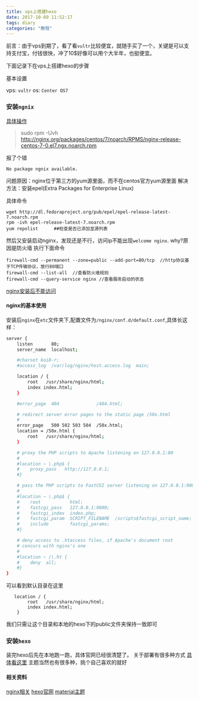 ```yaml
---
title: vps上搭建hexo
date: 2017-10-09 11:52:17
tags: diary
categories: "教程"
---
```


前言：由于vps到期了，看了看`vultr`比较便宜，就随手买了一个，关键是可以支持支付宝，付钱很快，冲了10$好像可以用个大半年，也挺便宜。

下面记录下在vps上搭建hexo的步骤

基本设置

vps: `vultr`
os: `Center OS7`

### 安装`ngnix`
[具体操作](http://blog.csdn.net/u012486840/article/details/52610320)
>sudo rpm -Uvh http://nginx.org/packages/centos/7/noarch/RPMS/nginx-release-centos-7-0.el7.ngx.noarch.rpm

报了个错

`No package ngnix available.`

问题原因：nginx位于第三方的yum源里面，而不在centos官方yum源里面
解决方法：安装epel(Extra Packages for Enterprise Linux)

具体命令

    wget http://dl.fedoraproject.org/pub/epel/epel-release-latest-7.noarch.rpm
    rpm -ivh epel-release-latest-7.noarch.rpm
    yum repolist      ##检查是否已添加至源列表

然后又安装启动nginx，发现还是不行，访问ip不能出现`welcome nginx`.
why?原因是防火墙
执行下面命令

    firewall-cmd --permanent --zone=public --add-port=80/tcp  //http协议基于TCP传输协议，放行80端口
    firewall-cmd --list-all  //查看防火墙规则
    firewall-cmd --query-service nginx //查看服务启动的状态

[nginx安装后不能访问](http://xingdong365.com/network/321.html)

#### nginx的基本使用
安装后`nginx`在`etc`文件夹下,配置文件为`/nginx/conf.d/default.conf`,具体长这样：

```bash
server {
    listen       80;
    server_name  localhost;

    #charset koi8-r;
    #access_log  /var/log/nginx/host.access.log  main;

    location / {
        root   /usr/share/nginx/html;
        index index.html;
    }

    #error_page  404              /404.html;

    # redirect server error pages to the static page /50x.html
    #
    error_page   500 502 503 504  /50x.html;
    location = /50x.html {
        root   /usr/share/nginx/html;
    }

    # proxy the PHP scripts to Apache listening on 127.0.0.1:80
    #
    #location ~ \.php$ {
    #    proxy_pass   http://127.0.0.1;
    #}

    # pass the PHP scripts to FastCGI server listening on 127.0.0.1:9000
    #
    #location ~ \.php$ {
    #    root           html;
    #    fastcgi_pass   127.0.0.1:9000;
    #    fastcgi_index  index.php;
    #    fastcgi_param  SCRIPT_FILENAME  /scripts$fastcgi_script_name;
    #    include        fastcgi_params;
    #}

    # deny access to .htaccess files, if Apache's document root
    # concurs with nginx's one
    #
    #location ~ /\.ht {
    #    deny  all;
    #}
}
```
                 

可以看到默认目录在这里
```
   location / {
        root   /usr/share/nginx/html;
        index index.html;
    }
```

我们只需让这个目录和本地的hexo下的public文件夹保持一致即可
### 安装`hexo`

装完hexo后先在本地跑一跑，具体官网已经很清楚了。
关于部署有很多种方式 [具体看这里](https://hexo.io/zh-cn/docs/deployment.html)
主题当然也有很多种，挑个自己喜欢的就好

####  相关资料

[nginx相关](http://seanlook.com/2015/05/17/nginx-install-and-config/)
[hexo官网](https://hexo.io/zh-cn/docs/)
[material主题](https://material.viosey.com/docs/#/)

